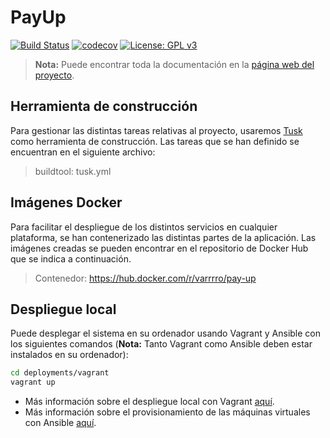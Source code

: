 # PayUp

[![Build Status](https://travis-ci.com/Varrrro/pay-up.svg?branch=master)](https://travis-ci.com/Varrrro/pay-up)
[![codecov](https://codecov.io/gh/Varrrro/pay-up/branch/master/graph/badge.svg)](https://codecov.io/gh/Varrrro/pay-up)
[![License: GPL v3](https://img.shields.io/badge/License-GPLv3-blue.svg)](https://www.gnu.org/licenses/gpl-3.0)

> **Nota:** Puede encontrar toda la documentación en la [página web del proyecto](https://varrrro.github.io/pay-up/).

## Herramienta de construcción

Para gestionar las distintas tareas relativas al proyecto, usaremos [Tusk](https://github.com/rliebz/tusk) como herramienta de construcción. Las tareas que se han definido se encuentran en el siguiente archivo:

> buildtool: tusk.yml

## Imágenes Docker

Para facilitar el despliegue de los distintos servicios en cualquier plataforma, se han contenerizado las distintas partes de la aplicación. Las imágenes creadas se pueden encontrar en el repositorio de Docker Hub que se indica a continuación.

> Contenedor: https://hub.docker.com/r/varrrro/pay-up

## Despliegue local

Puede desplegar el sistema en su ordenador usando Vagrant y Ansible con los siguientes comandos (__Nota:__ Tanto Vagrant como Ansible deben estar instalados en su ordenador):

```bash
cd deployments/vagrant
vagrant up
```

* Más información sobre el despliegue local con Vagrant [aquí](https://varrrro.github.io/pay-up/2020/01/27/local-deployment.html).
* Más información sobre el provisionamiento de las máquinas virtuales con Ansible [aquí](https://varrrro.github.io/pay-up/2020/01/27/provisioning.html).